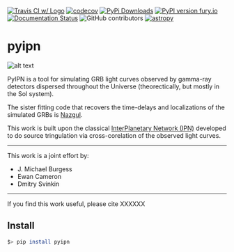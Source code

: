 [![Travis CI w/ Logo](https://img.shields.io/travis/grburgess/pyipn/master.svg?logo=travis)](https://travis-ci.org/grburgess/pyipn)  [![codecov](https://codecov.io/gh/grburgess/pyipn/branch/master/graph/badge.svg)](https://codecov.io/gh/grburgess/pyipn)
[![PyPi Downloads](http://pepy.tech/badge/pyipn)](http://pepy.tech/project/pyipn)
[![PyPI version fury.io](https://badge.fury.io/py/pyipn.svg)](https://pypi.python.org/pypi/pyipn/)
[![Documentation Status](https://readthedocs.org/projects/pyipn/badge/?version=latest)](https://pyipn.readthedocs.io/?badge=latest)
![GitHub contributors](https://img.shields.io/github/contributors/grburgess/pyipn)
[![astropy](http://img.shields.io/badge/powered%20by-AstroPy-orange.svg?style=flat)](http://www.astropy.org/)


# pyipn

![alt text](https://raw.githubusercontent.com/grburgess/pyipn/master/logo.png)

PyIPN is a tool for simulating GRB light curves observed by gamma-ray detectors dispersed throughout the Universe (theorectically, but mostly in the Sol system). 

The sister fitting code that recovers the time-delays and localizations of the simulated GRBs is [Nazgul](https://github.com/grburgess/nazgul). 

This work is built upon the classical [InterPlanetary Network (IPN)](http://www.ssl.berkeley.edu/ipn3/) developed to do source tringulation via cross-corelation of the observed light curves. 

---

This work is a joint effort by:

* J. Michael Burgess
* Ewan Cameron
* Dmitry Svinkin

---

If you find this work useful, please cite XXXXXX

## Install

```bash
$> pip install pyipn
```
